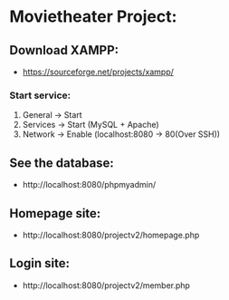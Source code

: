 # Movietheater Project:

## Download XAMPP:
- https://sourceforge.net/projects/xampp/
### Start service:
1. General -> Start
2. Services -> Start (MySQL + Apache) 
3. Network -> Enable (localhost:8080 -> 80(Over SSH))

## See the database:
- http://localhost:8080/phpmyadmin/

## Homepage site:
- http://localhost:8080/projectv2/homepage.php

## Login site:
- http://localhost:8080/projectv2/member.php
